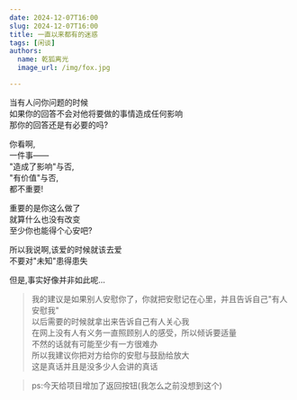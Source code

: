 ```yaml
---
date: 2024-12-07T16:00
slug: 2024-12-07T16:00
title: 一直以来都有的迷惑
tags: [闲谈]
authors:
  name: 乾狐离光
  image_url: /img/fox.jpg

---
```


当有人问你问题的时候<br />如果你的回答不会对他将要做的事情造成任何影响<br />那你的回答还是有必要的吗?

你看啊,<br />一件事——<br />"造成了影响"与否,<br />"有价值"与否,<br />都不重要!

重要的是你这么做了<br />就算什么也没有改变<br />至少你也能得个心安吧?

所以我说啊,该爱的时候就该去爱<br />不要对"未知"患得患失

但是,事实好像并非如此呢...

> 我的建议是如果别人安慰你了，你就把安慰记在心里，并且告诉自己"有人安慰我"<br />以后需要的时候就拿出来告诉自己有人关心我<br />在网上没有人有义务一直照顾别人的感受，所以倾诉要适量<br />不然的话就有可能至少有一方很难办<br />所以我建议你把对方给你的安慰与鼓励给放大<br />这是真话并且是没多少人会讲的真话

> ps:今天给项目增加了返回按钮(我怎么之前没想到这个)